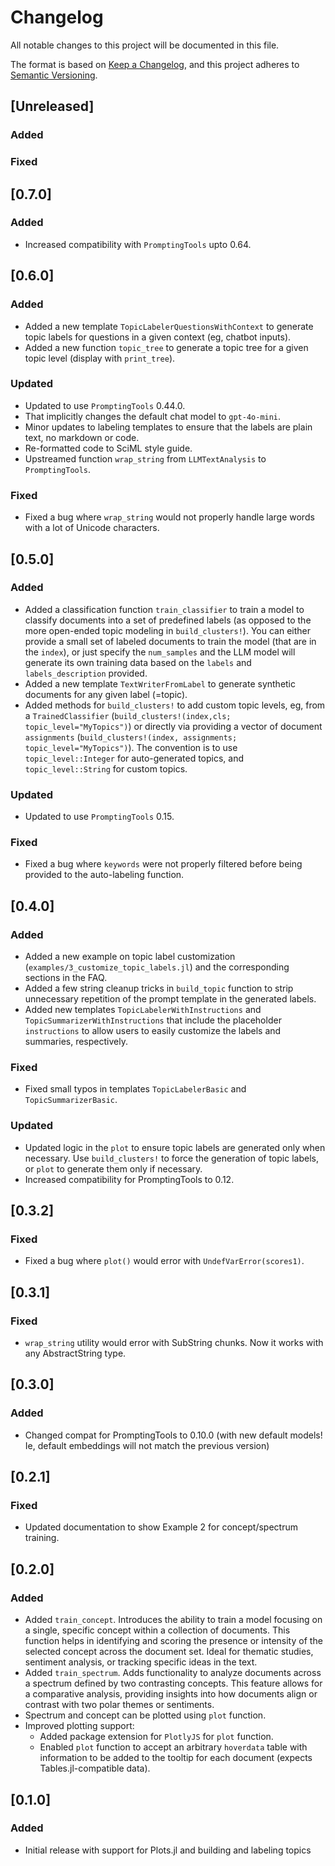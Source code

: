 # Changelog
All notable changes to this project will be documented in this file.

The format is based on [Keep a Changelog](https://keepachangelog.com/en/1.0.0/),
and this project adheres to [Semantic Versioning](https://semver.org/spec/v2.0.0.html).

## [Unreleased]

### Added

### Fixed

## [0.7.0]

### Added
- Increased compatibility with `PromptingTools` upto 0.64.

## [0.6.0]

### Added
- Added a new template `TopicLabelerQuestionsWithContext` to generate topic labels for questions in a given context (eg, chatbot inputs).
- Added a new function `topic_tree` to generate a topic tree for a given topic level (display with `print_tree`).

### Updated
- Updated to use `PromptingTools` 0.44.0.
- That implicitly changes the default chat model to `gpt-4o-mini`.
- Minor updates to labeling templates to ensure that the labels are plain text, no markdown or code.
- Re-formatted code to SciML style guide.
- Upstreamed function `wrap_string` from `LLMTextAnalysis` to `PromptingTools`.

### Fixed
- Fixed a bug where `wrap_string` would not properly handle large words with a lot of Unicode characters.

## [0.5.0]

### Added
- Added a classification function `train_classifier` to train a model to classify documents into a set of predefined labels (as opposed to the more open-ended topic modeling in `build_clusters!`). You can either provide a small set of labeled documents to train the model (that are in the `index`), or just specify the `num_samples` and the LLM model will generate its own training data based on the `labels` and `labels_description` provided.
- Added a new template `TextWriterFromLabel` to generate synthetic documents for any given label (=topic).
- Added methods for `build_clusters!` to add custom topic levels, eg, from a `TrainedClassifier` (`build_clusters!(index,cls; topic_level="MyTopics")`) or directly via providing a vector of document `assignments` (`build_clusters!(index, assignments; topic_level="MyTopics")`). The convention is to use `topic_level::Integer` for auto-generated topics, and `topic_level::String` for custom topics.

### Updated
- Updated to use `PromptingTools` 0.15.

### Fixed
- Fixed a bug where `keywords` were not properly filtered before being provided to the auto-labeling function.

## [0.4.0]

### Added
- Added a new example on topic label customization (`examples/3_customize_topic_labels.jl`) and the corresponding sections in the FAQ.
- Added a few string cleanup tricks in `build_topic` function to strip unnecessary repetition of the prompt template in the generated labels.
- Added new templates `TopicLabelerWithInstructions` and `TopicSummarizerWithInstructions` that include the placeholder `instructions` to allow users to easily customize the labels and summaries, respectively.

### Fixed
- Fixed small typos in templates `TopicLabelerBasic` and `TopicSummarizerBasic`.

### Updated
- Updated logic in the `plot` to ensure topic labels are generated only when necessary. Use `build_clusters!` to force the generation of topic labels, or `plot` to generate them only if necessary.
- Increased compatibility for PromptingTools to 0.12.

## [0.3.2]

### Fixed
- Fixed a bug where `plot()` would error with `UndefVarError(scores1)`.

## [0.3.1]

### Fixed
- `wrap_string` utility would error with SubString chunks. Now it works with any AbstractString type.

## [0.3.0]

### Added
- Changed compat for PromptingTools to 0.10.0 (with new default models! Ie, default embeddings will not match the previous version)

## [0.2.1]

### Fixed
- Updated documentation to show Example 2 for concept/spectrum training.

## [0.2.0]

### Added
- Added `train_concept`. Introduces the ability to train a model focusing on a single, specific concept within a collection of documents. This function helps in identifying and scoring the presence or intensity of the selected concept across the document set. Ideal for thematic studies, sentiment analysis, or tracking specific ideas in the text.
- Added `train_spectrum`. Adds functionality to analyze documents across a spectrum defined by two contrasting concepts. This feature allows for a comparative analysis, providing insights into how documents align or contrast with two polar themes or sentiments.
- Spectrum and concept can be plotted using `plot` function.
- Improved plotting support: 
  - Added package extension for `PlotlyJS` for `plot` function.
  - Enabled `plot` function to accept an arbitrary `hoverdata` table with information to be added to the tooltip for each document (expects Tables.jl-compatible data).

## [0.1.0]

### Added
- Initial release with support for Plots.jl and building and labeling topics